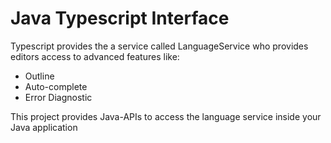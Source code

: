 # Java Typescript Interface

Typescript provides the a service called LanguageService who provides editors access to advanced features like:

* Outline
* Auto-complete
* Error Diagnostic

This project provides Java-APIs to access the language service inside your Java application
